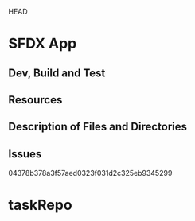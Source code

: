 HEAD
# SFDX  App

## Dev, Build and Test


## Resources


## Description of Files and Directories


## Issues


04378b378a3f57aed0323f031d2c325eb9345299
# taskRepo
